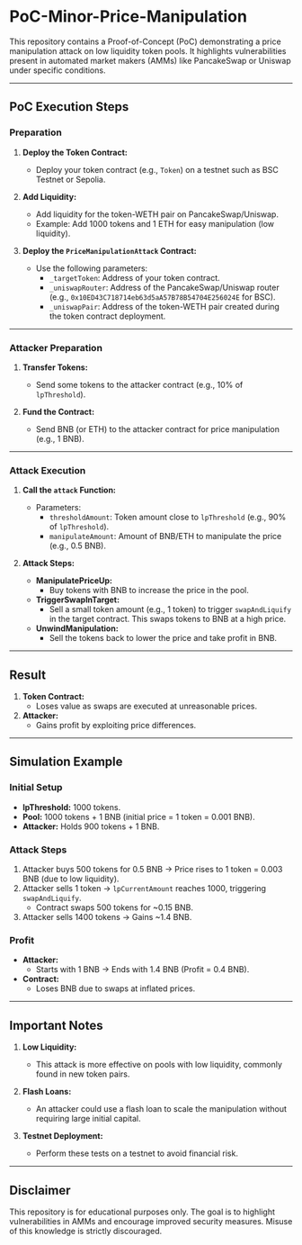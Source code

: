 # PoC-Minor-Price-Manipulation

This repository contains a Proof-of-Concept (PoC) demonstrating a price manipulation attack on low liquidity token pools. It highlights vulnerabilities present in automated market makers (AMMs) like PancakeSwap or Uniswap under specific conditions.

---

## PoC Execution Steps

### Preparation
1. **Deploy the Token Contract:**
   - Deploy your token contract (e.g., `Token`) on a testnet such as BSC Testnet or Sepolia.

2. **Add Liquidity:**
   - Add liquidity for the token-WETH pair on PancakeSwap/Uniswap.
   - Example: Add 1000 tokens and 1 ETH for easy manipulation (low liquidity).

3. **Deploy the `PriceManipulationAttack` Contract:**
   - Use the following parameters:
     - `_targetToken`: Address of your token contract.
     - `_uniswapRouter`: Address of the PancakeSwap/Uniswap router (e.g., `0x10ED43C718714eb63d5aA57B78B54704E256024E` for BSC).
     - `_uniswapPair`: Address of the token-WETH pair created during the token contract deployment.

---

### Attacker Preparation
1. **Transfer Tokens:**
   - Send some tokens to the attacker contract (e.g., 10% of `lpThreshold`).

2. **Fund the Contract:**
   - Send BNB (or ETH) to the attacker contract for price manipulation (e.g., 1 BNB).

---

### Attack Execution
1. **Call the `attack` Function:**
   - Parameters:
     - `thresholdAmount`: Token amount close to `lpThreshold` (e.g., 90% of `lpThreshold`).
     - `manipulateAmount`: Amount of BNB/ETH to manipulate the price (e.g., 0.5 BNB).

2. **Attack Steps:**
   - **ManipulatePriceUp:**
     - Buy tokens with BNB to increase the price in the pool.
   - **TriggerSwapInTarget:**
     - Sell a small token amount (e.g., 1 token) to trigger `swapAndLiquify` in the target contract. This swaps tokens to BNB at a high price.
   - **UnwindManipulation:**
     - Sell the tokens back to lower the price and take profit in BNB.

---

## Result
1. **Token Contract:**
   - Loses value as swaps are executed at unreasonable prices.
2. **Attacker:**
   - Gains profit by exploiting price differences.

---

## Simulation Example
### Initial Setup
- **lpThreshold:** 1000 tokens.
- **Pool:** 1000 tokens + 1 BNB (initial price = 1 token = 0.001 BNB).
- **Attacker:** Holds 900 tokens + 1 BNB.

### Attack Steps
1. Attacker buys 500 tokens for 0.5 BNB → Price rises to 1 token = 0.003 BNB (due to low liquidity).
2. Attacker sells 1 token → `lpCurrentAmount` reaches 1000, triggering `swapAndLiquify`.
   - Contract swaps 500 tokens for ~0.15 BNB.
3. Attacker sells 1400 tokens → Gains ~1.4 BNB.

### Profit
- **Attacker:**
  - Starts with 1 BNB → Ends with 1.4 BNB (Profit = 0.4 BNB).
- **Contract:**
  - Loses BNB due to swaps at inflated prices.

---

## Important Notes
1. **Low Liquidity:**
   - This attack is more effective on pools with low liquidity, commonly found in new token pairs.
   
2. **Flash Loans:**
   - An attacker could use a flash loan to scale the manipulation without requiring large initial capital.

3. **Testnet Deployment:**
   - Perform these tests on a testnet to avoid financial risk.

---

## Disclaimer
This repository is for educational purposes only. The goal is to highlight vulnerabilities in AMMs and encourage improved security measures. Misuse of this knowledge is strictly discouraged.
